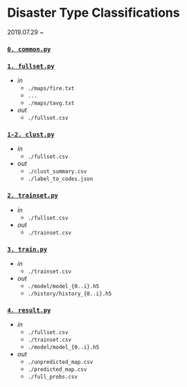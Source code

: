 # Disaster Type Classifications

2019.07.29 ~

### [`0. common.py`](/common.py)
### [`1. fullset.py`](/fullset.py)
   * *in*
     * `./maps/fire.txt`
     * `...`
     * `./maps/tavg.txt`
   * *out*
     * `./fullset.csv`
### [`1-2. clust.py`](/clust.py)
   * *in*
     * `./fullset.csv`
   * *out*
     * `./clust_summary.csv`
     * `./label_to_codes.json`
### [`2. trainset.py`](/trainset.py)
   * *in*
     * `./fullset.csv`
   * *out*
     * `./trainset.csv`
### [`3. train.py`](/train.py)
   * *in*
     * `./trainset.csv`
   * *out*
     * `./model/model_{0..i}.h5`
     * `./history/history_{0..i}.h5`
### [`4. result.py`](/result.py)
   * *in*
     * `./fullset.csv`
     * `./trainset.csv`
     * `./model/model_{0..i}.h5`
   * *out*
     * `./unpredicted_map.csv`
     * `./predicted_map.csv`
     * `./full_probs.csv`
